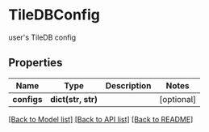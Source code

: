 # TileDBConfig

user's TileDB config
## Properties
Name | Type | Description | Notes
------------ | ------------- | ------------- | -------------
**configs** | **dict(str, str)** |  | [optional] 

[[Back to Model list]](../README.md#documentation-for-models) [[Back to API list]](../README.md#documentation-for-api-endpoints) [[Back to README]](../README.md)


